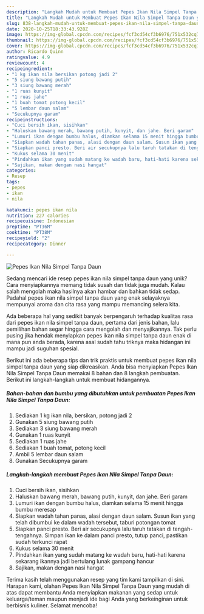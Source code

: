 ```yaml
---
description: "Langkah Mudah untuk Membuat Pepes Ikan Nila Simpel Tanpa Daun yang Enak Banget"
title: "Langkah Mudah untuk Membuat Pepes Ikan Nila Simpel Tanpa Daun yang Enak Banget"
slug: 838-langkah-mudah-untuk-membuat-pepes-ikan-nila-simpel-tanpa-daun-yang-enak-banget
date: 2020-10-25T18:33:43.928Z
image: https://img-global.cpcdn.com/recipes/fcf3cd54cf3b6976/751x532cq70/pepes-ikan-nila-simpel-tanpa-daun-foto-resep-utama.jpg
thumbnail: https://img-global.cpcdn.com/recipes/fcf3cd54cf3b6976/751x532cq70/pepes-ikan-nila-simpel-tanpa-daun-foto-resep-utama.jpg
cover: https://img-global.cpcdn.com/recipes/fcf3cd54cf3b6976/751x532cq70/pepes-ikan-nila-simpel-tanpa-daun-foto-resep-utama.jpg
author: Ricardo Quinn
ratingvalue: 4.9
reviewcount: 4
recipeingredient:
- "1 kg ikan nila bersikan potong jadi 2"
- "5 siung bawang putih"
- "3 siung bawang merah"
- "1 ruas kunyit"
- "1 ruas jahe"
- "1 buah tomat potong kecil"
- "5 lembar daun salam"
- "Secukupnya garam"
recipeinstructions:
- "Cuci bersih ikan, sisihkan"
- "Haluskan bawang merah, bawang putih, kunyit, dan jahe. Beri garam"
- "Lumuri ikan dengan bumbu halus, diamkan selama 15 menit hingga bumbu meresap"
- "Siapkan wadah tahan panas, alasi dengan daun salam. Susun ikan yang telah dibumbui ke dalam wadah tersebut, taburi potongan tomat"
- "Siapkan panci presto. Beri air secukupnya lalu taruh tatakan di tengah-tengahnya. Simpan ikan ke dalam panci presto, tutup panci, pastikan sudah terkunci rapat"
- "Kukus selama 30 menit"
- "Pindahkan ikan yang sudah matang ke wadah baru, hati-hati karena sekarang ikannya jadi bertulang lunak gampang hancur"
- "Sajikan, makan dengan nasi hangat"
categories:
- Resep
tags:
- pepes
- ikan
- nila

katakunci: pepes ikan nila 
nutrition: 227 calories
recipecuisine: Indonesian
preptime: "PT36M"
cooktime: "PT38M"
recipeyield: "2"
recipecategory: Dinner

---
```



![Pepes Ikan Nila Simpel Tanpa Daun](https://img-global.cpcdn.com/recipes/fcf3cd54cf3b6976/751x532cq70/pepes-ikan-nila-simpel-tanpa-daun-foto-resep-utama.jpg)

Sedang mencari ide resep pepes ikan nila simpel tanpa daun yang unik? Cara menyiapkannya memang tidak susah dan tidak juga mudah. Kalau salah mengolah maka hasilnya akan hambar dan bahkan tidak sedap. Padahal pepes ikan nila simpel tanpa daun yang enak selayaknya mempunyai aroma dan cita rasa yang mampu memancing selera kita.



Ada beberapa hal yang sedikit banyak berpengaruh terhadap kualitas rasa dari pepes ikan nila simpel tanpa daun, pertama dari jenis bahan, lalu pemilihan bahan segar hingga cara mengolah dan menyajikannya. Tak perlu pusing jika hendak menyiapkan pepes ikan nila simpel tanpa daun enak di mana pun anda berada, karena asal sudah tahu triknya maka hidangan ini mampu jadi suguhan spesial.


Berikut ini ada beberapa tips dan trik praktis untuk membuat pepes ikan nila simpel tanpa daun yang siap dikreasikan. Anda bisa menyiapkan Pepes Ikan Nila Simpel Tanpa Daun memakai 8 bahan dan 8 langkah pembuatan. Berikut ini langkah-langkah untuk membuat hidangannya.

<!--inarticleads1-->

##### Bahan-bahan dan bumbu yang dibutuhkan untuk pembuatan Pepes Ikan Nila Simpel Tanpa Daun:

1. Sediakan 1 kg ikan nila, bersikan, potong jadi 2
1. Gunakan 5 siung bawang putih
1. Sediakan 3 siung bawang merah
1. Gunakan 1 ruas kunyit
1. Sediakan 1 ruas jahe
1. Sediakan 1 buah tomat, potong kecil
1. Ambil 5 lembar daun salam
1. Gunakan Secukupnya garam




<!--inarticleads2-->

##### Langkah-langkah membuat Pepes Ikan Nila Simpel Tanpa Daun:

1. Cuci bersih ikan, sisihkan
1. Haluskan bawang merah, bawang putih, kunyit, dan jahe. Beri garam
1. Lumuri ikan dengan bumbu halus, diamkan selama 15 menit hingga bumbu meresap
1. Siapkan wadah tahan panas, alasi dengan daun salam. Susun ikan yang telah dibumbui ke dalam wadah tersebut, taburi potongan tomat
1. Siapkan panci presto. Beri air secukupnya lalu taruh tatakan di tengah-tengahnya. Simpan ikan ke dalam panci presto, tutup panci, pastikan sudah terkunci rapat
1. Kukus selama 30 menit
1. Pindahkan ikan yang sudah matang ke wadah baru, hati-hati karena sekarang ikannya jadi bertulang lunak gampang hancur
1. Sajikan, makan dengan nasi hangat




Terima kasih telah menggunakan resep yang tim kami tampilkan di sini. Harapan kami, olahan Pepes Ikan Nila Simpel Tanpa Daun yang mudah di atas dapat membantu Anda menyiapkan makanan yang sedap untuk keluarga/teman maupun menjadi ide bagi Anda yang berkeinginan untuk berbisnis kuliner. Selamat mencoba!
